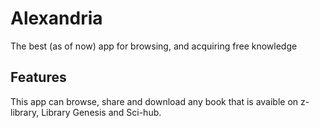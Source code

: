 # Alexandria

The best (as of now) app for browsing, and acquiring free knowledge

## Features

This app can browse, share and download any book that is avaible on z-library, Library Genesis and Sci-hub.
